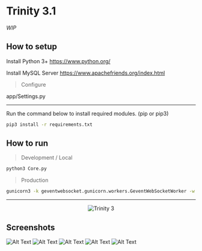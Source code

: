 Trinity 3.1
====
*WIP*

How to setup
-------------------
Install Python 3+
https://www.python.org/

Install MySQL Server
https://www.apachefriends.org/index.html

> Configure

app/Settings.py

--------------------
Run the command below to install required modules. (pip or pip3)

```sh
pip3 install -r requirements.txt
```

How to run
----------------
> Development / Local
```sh
python3 Core.py
```

> Production
```sh
gunicorn3 -k geventwebsocket.gunicorn.workers.GeventWebSocketWorker -w 1 Core:app
```

------------------
<p align="center">
  <img src="http://i.imgur.com/k8I15Gh.png" alt="Trinity 3"/>
</p>

## Screenshots
![Alt Text](http://image.prntscr.com/image/8c36a0e9d5eb4c3aa23806032e39f341.png)
![Alt Text](http://image.prntscr.com/image/019c80da5c47430d957787dcfeb3fc01.png)
![Alt Text](http://image.prntscr.com/image/e6951df674ed496b827154942bc91f08.png)
![Alt Text](http://image.prntscr.com/image/52f4fd5e66e74fcaad8fe50ca54ae043.png)
![Alt Text](http://image.prntscr.com/image/4ae0d358e96f4048a117dd73f58c4588.png)
